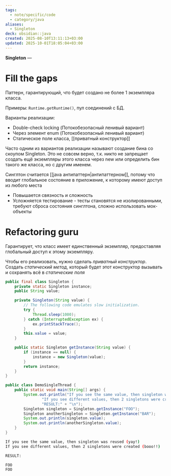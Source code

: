 ```yaml
---
tags:
  - note/specific/code
  - category/java
aliases:
  - Singleton
deck: obsidian::java
created: 2025-08-10T13:11:13+03:00
updated: 2025-10-01T18:05:04+03:00
---
```


**Singleton**
—
# Fill the gaps

Паттерн, гарантирующий, что будет создано не более 1 экземпляра класса.

Примеры: `Runtime.getRuntime()`, пул соединений с БД.

Варианты реализации:
- Double-check locking (Потокобезопасный ленивый вариант)
- Через элемент enum (Потокобезопасный ленивый вариант)
- Статическое поле класса, [[приватный конструктор]]

Часто одним из вариантов реализации называют создание бина со скоупом Singleton. Это не совсем верно, т.к. никто не запрещает создать ещё экземпляры этого класса через new или определить бин такого же класса, но с другим именем.

Синглтон считается [[java антипаттерн|антипаттерном]], потому что вводит глобальное состояние в приложение, к которому имеют доступ из любого места
- Повышается связность и сложность
- Усложняется тестирование - тесты становятся не изолированными, требуют сброса состояния синглтона, сложно использовать мок-объекты

# Refactoring guru
Гарантирует, что класс имеет единственный экземпляр, предоставляя глобальный доступ к этому экземпляру.

Чтобы его реализовать, нужно сделать *приватный конструктор*. Создать *статический метод*, который будет этот конструктор вызывать и сохранять всё в *статические поля*

```java
public final class Singleton {
    private static Singleton instance;
    public String value;

    private Singleton(String value) {
        // The following code emulates slow initialization.
        try {
            Thread.sleep(1000);
        } catch (InterruptedException ex) {
            ex.printStackTrace();
        }
        this.value = value;
    }

    public static Singleton getInstance(String value) {
        if (instance == null) {
            instance = new Singleton(value);
        }
        return instance;
    }
}

public class DemoSingleThread {
    public static void main(String[] args) {
        System.out.println("If you see the same value, then singleton was reused (yay!)" + "\n" +
                "If you see different values, then 2 singletons were created (booo!!)" + "\n\n" +
                "RESULT:" + "\n");
        Singleton singleton = Singleton.getInstance("FOO");
        Singleton anotherSingleton = Singleton.getInstance("BAR");
        System.out.println(singleton.value);
        System.out.println(anotherSingleton.value);
    }
}
```

```bash
If you see the same value, then singleton was reused (yay!)
If you see different values, then 2 singletons were created (booo!!)

RESULT:

FOO
FOO
```
